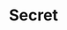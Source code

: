 ---
layout: category
id: secret
permalink: /secret/
title: Secret
nav: true
nav-order: 2
intro: Looking for somewhere a little off-the-beaten-path? Here’s our selection of secret romantic hideaways...

banner:
  attribution: >
    <a href="#photo-link">Photo</a> by username / <a rel="nofollow" href="https://creativecommons.org/licenses/by/2.0/">CC BY</a>

feature:
  id: aschaffenburg
  title: Aschaffenburg
  description: A town of parks and palaces, cobbled streets and colour, Aschaffenburg is a little-known riverside gem. Its iconic landmark is the vast, German-Renaissance palace, which dominates the shoreline and hints at the lavish architecture that makes the town so picturesque. The old town is a mix of narrow cobbled lanes and pastel timber-frame buildings, with Bavarian charm in abundance. Sink into Bierkellers for frothy Pilsner and hearty eats, hop between art galleries and take romantic strolls through landscaped riverside parks. Aschaffenburg is a pretty and peaceful place perfect for spoiling your loved one.
  airport: AIRPORT NAME
  image-attribution: >
    <a href="#photo-link">Photo</a> by username / <a rel="nofollow" href="https://creativecommons.org/licenses/by/2.0/">CC BY</a>
  topics:
    - id: parks-palaces
      title: Parks & Palaces
      description: Aschaffenburg is home to a wonderful collection of landscaped gardens. These picture-perfect greenspaces are typically crowned by a lavish palace. Park Schönbusch, cut in the English style, is awash with neo-classical touches; bridges, temples and more hide amongst the trees, topped by the eponymous palace. From here, the view extends far across the river to Johannisburg Palace. The riverside park that stretches from Johannisburg is equally pretty. Follow the trails to discover the breakfast temple and Pompeiianum, with views across the Main accompanying your strolls. Finally, Schöntal Park shelters the romantic ruins of an old church and a truly remarkable magnolia grove, with your final stop at the old orangery promising beer-garden respite.
      image-attribution: >
        <a href="#photo-link">Photo</a> by username / <a rel="nofollow" href="https://creativecommons.org/licenses/by/2.0/">CC BY</a>
    - id: art
      title: Art
      description: A town that exudes wealth and glamour like Aschaffenburg deserves a collection of fine art. The town was home to German Renaissance artist Matthias Grünewald and famous Expressionist Ernst Ludwig Kirchner. Along with their works you can also discover considerable collections of Lucas Cranach the Elder’s Reformation-era paintings and a Christian Schad collection (the highly influential New Objectivity artist) that is the largest in the world. Indulge your visual senses in the beauty of these works across a network of incredible museums and galleries – Stiftsmuseum, Jesuit Church, Kirchnerhaus Museum Aschaffenburg and many more.
      image-attribution: >
        <a href="#photo-link">Photo</a> by username / <a rel="nofollow" href="https://creativecommons.org/licenses/by/2.0/">CC BY</a>
    - id: food
      title: Food
      description: Eat like a Franconian. Sink into a cosy Wirtshaus and get gemütlich, as a platter of Bavarian favourites fills the table. An off-the-beaten-path destination like Aschaffenburg is perfect for getting traditional with locals, without the touristy fanfare that, for example, Munich’s Gasthäuse can be guilty of. Don’t miss the legendary Schlappeseppel brewhouse for your hearty fix of local fixtures, and when the traditional gets too much, opt for a more modern destination like pier18. With the highest concentration of watering holes in the whole of Bavaria (no mean feat), drink your way across town sampling delicious frothy pilsners and famed Franconian wines.
      image-attribution: >
        <a href="#photo-link">Photo</a> by username / <a rel="nofollow" href="https://creativecommons.org/licenses/by/2.0/">CC BY</a>

destinations:
  - id: quedlinburg
    title: Quedlinburg
    description: Oooft... Quedlinburg is just one of those places that makes you gasp. Chocolate-box, picture-perfect Quedlinburg, with its rows of cobbled streets and fairytale timber-frame and pastel-coloured homes; a veritable idyll perfect for a romantic sojourn. The weekend crowd have had their prayers met with delectable dining and homely bars and a clutch of sights to see. UNESCO-protected Quedlinburg, one of the best-preserved medieval towns in Europe, is a true delight.
    airport: AIRPORT NAME
    image-attribution: >
      <a href="#photo-link">Photo</a> by username / <a rel="nofollow" href="https://creativecommons.org/licenses/by/2.0/">CC BY</a>
  - id: rugen
    title: Rügen
    description: Germany’s largest island – yep, Germany has islands – is a little-known outdoor escape that savvy Hamburgers and other weekend escapers in Germany’s north take full advantage of. Art Nouveau sea resorts and long, powder-sand beaches are a surprising change of pace for a Germany getaway; couple that with ancient UNESCO-protected forests, trundling steam train rides and tiny fishing hamlets to explore, Rügen is set for a romantic coastal escape.
    airport: AIRPORT NAME
    image-attribution: >
      <a href="#photo-link">Photo</a> by username / <a rel="nofollow" href="https://creativecommons.org/licenses/by/2.0/">CC BY</a>
  - id: erfurt
    title: Erfurt
    description: Towering Gothic spires mark the skyline of Erfurt. A proud city with a long history, explore a medieval heart where colourful timber buildings add classic German romance to your twilight strolls. The architectural highlight has to be the Merchant’s Bridge, a lengthy proposition lined on each side by those same half-timbered houses, now sporting shops filled with trinkets and handmade goods. As the sun sinks, head for a host of cafes and restaurants for unforgettable evenings with surprising contemporary touches.
    airport: AIRPORT NAME
    image-attribution: >
      <a href="#photo-link">Photo</a> by username / <a rel="nofollow" href="https://creativecommons.org/licenses/by/2.0/">CC BY</a>
  - id: saarburg
    title: Saarburg
    description: Hidden in the verdant hills of Rhineland-Palatinate in an area of vineyards and cellar-door tastings, Saarburg is spectacular, peculiar, and irresistibly beautiful. On the banks of the Saar river, the town rises steeply, dissected by the small Leukbach river. Saarburg takes full advantage of this; al fresco dining and drinking lines both sides of the narrow river, before a long waterfall interrupts the scene. Viewpoints and a small bridge make the best of the scene, one that is imbued with a drama and beauty totally unique to this quaint German town.
    airport: AIRPORT NAME
    image-attribution: >
      <a href="#photo-link">Photo</a> by username / <a rel="nofollow" href="https://creativecommons.org/licenses/by/2.0/">CC BY</a>
---